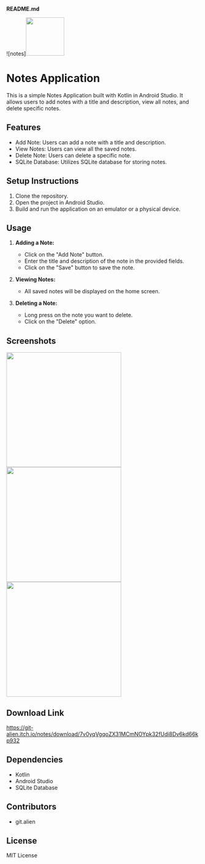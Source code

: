 **README.md**

![notes]<img src="https://github.com/Vishal8700/Notes-App/assets/97828106/1698937d-fc5b-4ea4-bb3d-041cfd3a3470" width="100">

# Notes Application

This is a simple Notes Application built with Kotlin in Android Studio. It allows users to add notes with a title and description, view all notes, and delete specific notes.

## Features
- Add Note: Users can add a note with a title and description.
- View Notes: Users can view all the saved notes.
- Delete Note: Users can delete a specific note.
- SQLite Database: Utilizes SQLite database for storing notes.

## Setup Instructions
1. Clone the repository.
2. Open the project in Android Studio.
3. Build and run the application on an emulator or a physical device.

## Usage
1. **Adding a Note:**
   - Click on the "Add Note" button.
   - Enter the title and description of the note in the provided fields.
   - Click on the "Save" button to save the note.

2. **Viewing Notes:**
   - All saved notes will be displayed on the home screen.

3. **Deleting a Note:**
   - Long press on the note you want to delete.
   - Click on the "Delete" option.
  
## Screenshots
<img src="https://github.com/Vishal8700/Notes-App/assets/97828106/8a428d66-58ff-4a82-95ea-c275462497ec" width="300">
<img src="https://github.com/Vishal8700/Notes-App/assets/97828106/dd6019d8-d6d1-41cd-80db-1c4153b1709f" width="300">
<img src="https://github.com/Vishal8700/Notes-App/assets/97828106/5d2aad02-3391-4290-bec1-7a6dab13aefd" width="300">


## Download Link 

https://git-alien.itch.io/notes/download/7v0yqVgqoZX31MCmNOYpk32fUdi8Dv6kd66kp932

## Dependencies
- Kotlin
- Android Studio
- SQLite Database

## Contributors
- git.alien

## License
MIT License
